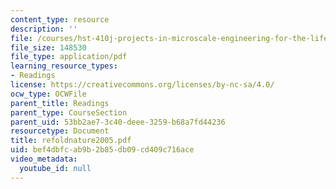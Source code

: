 ```yaml
---
content_type: resource
description: ''
file: /courses/hst-410j-projects-in-microscale-engineering-for-the-life-sciences-spring-2007/bef4dbfcab9b2b85db09cd409c716ace_refoldnature2005.pdf
file_size: 148530
file_type: application/pdf
learning_resource_types:
- Readings
license: https://creativecommons.org/licenses/by-nc-sa/4.0/
ocw_type: OCWFile
parent_title: Readings
parent_type: CourseSection
parent_uid: 53bb2ae7-3c40-deee-3259-b68a7fd44236
resourcetype: Document
title: refoldnature2005.pdf
uid: bef4dbfc-ab9b-2b85-db09-cd409c716ace
video_metadata:
  youtube_id: null
---
```

